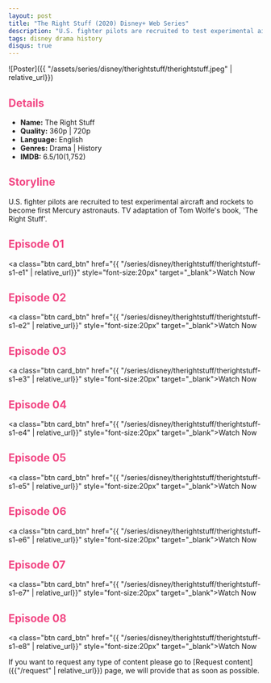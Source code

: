 ```yaml
---
layout: post
title: "The Right Stuff (2020) Disney+ Web Series"
description: "U.S. fighter pilots are recruited to test experimental aircraft and rockets to become first Mercury astronauts. TV adaptation of Tom Wolfe's book, 'The Right Stuff'."
tags: disney drama history
disqus: true
---
```

<style>
h2{
    color:#F24784;
}
</style>

![Poster]({{ "/assets/series/disney/therightstuff/therightstuff.jpeg" | relative_url}})

## Details

* **Name:** The Right Stuff
* **Quality:** 360p \| 720p
* **Language:** English
* **Genres:** Drama \| History
* **IMDB:**  6.5/10(1,752)

## Storyline

U.S. fighter pilots are recruited to test experimental aircraft and rockets to become first Mercury astronauts. TV adaptation of Tom Wolfe's book, 'The Right Stuff'.

## Episode 01

<a class="btn card_btn" href="{{ "/series/disney/therightstuff/therightstuff-s1-e1" | relative_url}}" style="font-size:20px" target="_blank">Watch Now</a>

## Episode 02

<a class="btn card_btn" href="{{ "/series/disney/therightstuff/therightstuff-s1-e2" | relative_url}}" style="font-size:20px" target="_blank">Watch Now</a>

## Episode 03

<a class="btn card_btn" href="{{ "/series/disney/therightstuff/therightstuff-s1-e3" | relative_url}}" style="font-size:20px" target="_blank">Watch Now</a>

## Episode 04

<a class="btn card_btn" href="{{ "/series/disney/therightstuff/therightstuff-s1-e4" | relative_url}}" style="font-size:20px" target="_blank">Watch Now</a>

## Episode 05

<a class="btn card_btn" href="{{ "/series/disney/therightstuff/therightstuff-s1-e5" | relative_url}}" style="font-size:20px" target="_blank">Watch Now</a>

## Episode 06

<a class="btn card_btn" href="{{ "/series/disney/therightstuff/therightstuff-s1-e6" | relative_url}}" style="font-size:20px" target="_blank">Watch Now</a>

## Episode 07

<a class="btn card_btn" href="{{ "/series/disney/therightstuff/therightstuff-s1-e7" | relative_url}}" style="font-size:20px" target="_blank">Watch Now</a>

## Episode 08

<a class="btn card_btn" href="{{ "/series/disney/therightstuff/therightstuff-s1-e8" | relative_url}}" style="font-size:20px" target="_blank">Watch Now</a>

If you want to request any type of content please go to [Request content]({{"/request" | relative_url}}) page, we will provide that as soon as possible.